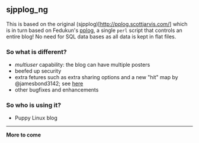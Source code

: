 ## sjpplog_ng

This is based on the original (sjpplog)[http://pplog.scottjarvis.com/]
which is in turn based on Fedukun's [pplog](https://code.google.com/archive/p/pplog/),
a single `perl` script that controls an entire blog! No need for SQL data bases
as all data is kept in flat files.

### So what is different? 

 - _multiuser_ capability: the blog can have multiple posters
 - beefed up security
 - extra fetures such as extra sharing options and a new "hit" map by @jamesbond3142;
 see [here](http://www.lightofdawn.org/blog/?viewDetailed=00030)
 - other bugfixes and enhancements
 
### So who is using it?

 - Puppy Linux blog

---

**More to come**
